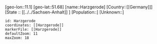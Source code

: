 ﻿---
location: [51.68,11.1]
mapzoom: [7,12] 
mapmarker: city 
type: City
tags:
- geo/City


SpocWebEntityId: 30786
isDeleted: false
confidential: public

---
[geo-lon::11.1]
[geo-lat::51.68]
[name::Harzgerode]
[Country::[[Germany]]]
[State :: [[../../Sachsen-Anhalt]] ]
[Population::]
[Unknown::]


```leaflet
id: Harzgerode
coordinates: [[Harzgerode]]
markerFile: [[Harzgerode]]
defaultZoom: 11 
maxZoom: 18
```
